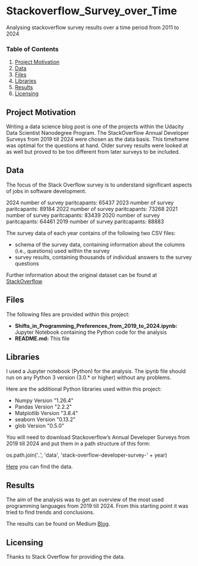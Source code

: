 # Stackoverflow_Survey_over_Time
Analysing stackoverflow survey results over a time period from 2011 to 2024

### Table of Contents
 
1. [Project Motivation](#motivation)
2. [Data](#data)
3. [Files](#files)
4. [Libraries](#libraries)
5. [Results](#results)
6. [Licensing](#licensing)

## Project Motivation <a name="motivation"></a>

Writing a data science blog post is one of the projects within the Udacity Data Scientist Nanodegree Program. The StackOverflow Annual Developer Surveys from 2019 till 2024 were chosen as the data basis. This timeframe was optimal for the questions at hand. Older survey results were looked at as well but proved to be too different from later surveys to be included.

## Data <a name="data"></a>
The focus of the Stack Overflow survey is to understand significant aspects of jobs in software development.</br>

2024 number of survey paritcapants: 65437
2023 number of survey paritcapants: 89184
2022 number of survey paritcapants: 73268
2021 number of survey paritcapants: 83439
2020 number of survey paritcapants: 64461
2019 number of survey paritcapants: 88883

The survey data of each year contains of the following two CSV files:
<ul>
  <li>schema of the survey data, containing information about the columns (i.e., questions) used within the survey
  <li>survey results, containing thousands of individual answers to the survey questions 
</ul>

Further information about the original dataset can be found at [StackOverflow](https://survey.stackoverflow.co)

## Files <a name="files"></a>

The following files are provided within this project:
<ul>
  <li><b>Shifts_in_Programming_Preferences_from_2019_to_2024.ipynb:</b> Jupyter Notebook containing the Python code for the analysis</li>
  <li><b>README.md:</b> This file</li>
</ul>

## Libraries <a name="libraries"></a>

I used a Jupyter notebook (Python) for the analysis. The ipynb file should run on any Python 3 version (3.0.* or higher) without any problems.</br>

Here are the additional Python libraries used within this project:

<ul>
  <li>Numpy Version "1.26.4"</li>
  <li>Pandas Version "2.2.2"</li>
  <li>Matplotlib Version "3.8.4"</li>
  <li>seaborn Version "0.13.2"</li>
  <li>glob Version "0.5.0"</li>
</ul>

You will need to download Stackoverflow’s Annual Developer Surveys from 2019 till 2024 and put them in a path structure of this form:

os.path.join('..', 'data', 'stack-overflow-developer-survey-' + year)

[Here](https://insights.stackoverflow.com/survey) you can find the data. </br>

## Results <a name="results"></a>

The aim of the analysis was to get an overview of the most used programming languages from 2019 till 2024. From this starting point it was tried to find trends and conclusions.

The results can be found on Medium [Blog](https://medium.com/p/f1930bfe91bc/edit).

## Licensing <a name="licensing"></a>

Thanks to Stack Overflow for providing the data.
